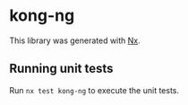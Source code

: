 # kong-ng

This library was generated with [Nx](https://nx.dev).

## Running unit tests

Run `nx test kong-ng` to execute the unit tests.
